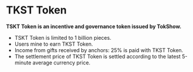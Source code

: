 # TKST Token

**TSKT Token is an incentive and governance token issued by TokShow.**

* TSKT Token is limited to 1 billion pieces.
* Users mine to earn TKST Token.
* Income from gifts received by anchors: 25% is paid with TKST Token.
* The settlement price of TKST Token is settled according to the latest 5-minute average currency price.
